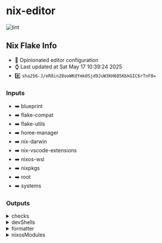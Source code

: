 # nix-editor

![lint](https://github.com/denismcraig/nix-blueprint/actions/workflows/lint.yaml/badge.svg)

## Nix Flake Info

- :page_with_curl: Opinionated editor configuration
- :watch: Last updated at Sat May 17 10:39:24 2025
- :hash: `sha256-J/eR8in28ooWKdYmk0Sjd9JuW3KH685KbkGIC6rTnF0=`

### Inputs

- :arrow_right: blueprint
- :arrow_right: flake-compat
- :arrow_right: flake-utils
- :arrow_right: home-manager
- :arrow_right: nix-darwin
- :arrow_right: nix-vscode-extensions
- :arrow_right: nixos-wsl
- :arrow_right: nixpkgs
- :arrow_right: root
- :arrow_right: systems


### Outputs

<details><summary>checks</summary>

- :heavy_check_mark: devshell-actions
- :heavy_check_mark: devshell-default
- :heavy_check_mark: devshell-vscodium
- :heavy_check_mark: devshell-vscodium-go
- :heavy_check_mark: devshell-vscodium-nix
- :heavy_check_mark: devshell-vscodium-rust
- :heavy_check_mark: devshell-vscodium-typescript
- :heavy_check_mark: pkgs-vscodium
- :heavy_check_mark: pkgs-vscodium-go
- :heavy_check_mark: pkgs-vscodium-nix
- :heavy_check_mark: pkgs-vscodium-rust
- :heavy_check_mark: pkgs-vscodium-typescript


#### systems

- :computer: aarch64-darwin
- :computer: aarch64-linux
- :computer: x86_64-darwin
- :computer: x86_64-linux


</details>
<details><summary>devShells</summary>

- :pager: actions
- :pager: default
- :pager: vscodium
- :pager: vscodium-go
- :pager: vscodium-nix
- :pager: vscodium-rust
- :pager: vscodium-typescript


#### systems

- :computer: aarch64-darwin
- :computer: aarch64-linux
- :computer: x86_64-darwin
- :computer: x86_64-linux


</details>

<details><summary>formatter</summary>

- :pager: nixfmt-rfc-style

#### systems

- :computer: aarch64-darwin
- :computer: aarch64-linux
- :computer: x86_64-darwin
- :computer: x86_64-linux


</details>

<details><summary>nixosModules</summary>

- :pager: default


</details>

